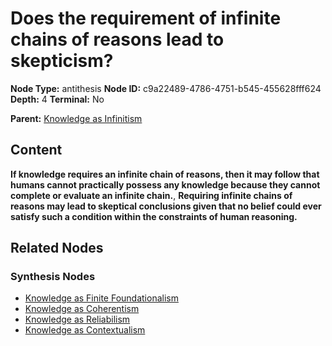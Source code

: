 # Does the requirement of infinite chains of reasons lead to skepticism?

**Node Type:** antithesis
**Node ID:** c9a22489-4786-4751-b545-455628fff624
**Depth:** 4
**Terminal:** No

**Parent:** [Knowledge as Infinitism](knowledge-as-infinitism-synthesis-f8542f39-4440-45db-8810-7afafc89415c.md)

## Content

**If knowledge requires an infinite chain of reasons, then it may follow that humans cannot practically possess any knowledge because they cannot complete or evaluate an infinite chain.**, **Requiring infinite chains of reasons may lead to skeptical conclusions given that no belief could ever satisfy such a condition within the constraints of human reasoning.**

## Related Nodes

### Synthesis Nodes

- [Knowledge as Finite Foundationalism](knowledge-as-finite-foundationalism-synthesis-19e6c08b-67f8-4811-9272-2043742837fc.md)
- [Knowledge as Coherentism](knowledge-as-coherentism-synthesis-ec91e610-20c5-4f22-bd69-d3ac97b072fe.md)
- [Knowledge as Reliabilism](knowledge-as-reliabilism-synthesis-098a0597-436f-4ba6-9614-da46dd3441b7.md)
- [Knowledge as Contextualism](knowledge-as-contextualism-synthesis-67d4ae13-356f-4059-989f-9ff500cf3847.md)
